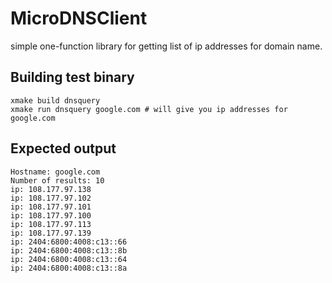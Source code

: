 # MicroDNSClient
simple one-function library for getting list of ip addresses
for domain name.

## Building test binary
```
xmake build dnsquery
xmake run dnsquery google.com # will give you ip addresses for google.com
```

## Expected output
```
Hostname: google.com
Number of results: 10
ip: 108.177.97.138
ip: 108.177.97.102
ip: 108.177.97.101
ip: 108.177.97.100
ip: 108.177.97.113
ip: 108.177.97.139
ip: 2404:6800:4008:c13::66
ip: 2404:6800:4008:c13::8b
ip: 2404:6800:4008:c13::64
ip: 2404:6800:4008:c13::8a
```

